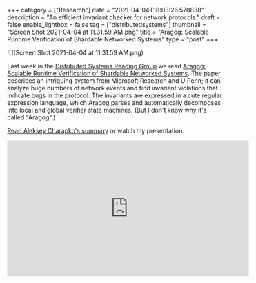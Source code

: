 +++
category = ["Research"]
date = "2021-04-04T18:03:26.578838"
description = "An efficient invariant checker for network protocols."
draft = false
enable_lightbox = false
tag = ["distributedsystems"]
thumbnail = "Screen Shot 2021-04-04 at 11.31.59 AM.png"
title = "Aragog: Scalable Runtime Verification of Shardable Networked Systems"
type = "post"
+++

![](Screen Shot 2021-04-04 at 11.31.59 AM.png)

Last week in the [Distributed Systems Reading Group](http://charap.co/category/reading-group/) we read [Aragog: Scalable Runtime Verification of Shardable Networked Systems](https://www.usenix.org/conference/osdi20/presentation/yaseen). The paper describes an intriguing system from Microsoft Research and U Penn; it can analyze huge numbers of network events and find invariant violations that indicate bugs in the protocol. The invariants are expressed in a cute regular expression language, which Aragog parses and automatically decomposes into local and global verifier state machines. (But I don't know why it's called "Aragog".)

[Read Aleksey Charapko's summary](http://charap.co/reading-group-aragog-scalable-runtime-verification-of-shardable-networked-systems/) or watch my presentation.

<iframe width="560" height="315" src="https://www.youtube.com/embed/OamxMI1UEos" title="YouTube video player" frameborder="0" allow="accelerometer; autoplay; clipboard-write; encrypted-media; gyroscope; picture-in-picture" allowfullscreen></iframe>
